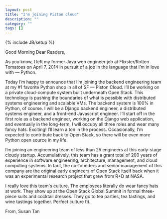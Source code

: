 ```yaml
---
layout: post
title: "I'm joining Piston Cloud"
description: ""
category: ""
tags: []
---
```

{% include JB/setup %}

Good Morning Dear Readers,

As you know, I left my former Java web engineer job at Flixster/Rotten Tomatoes on April 7, 2014 in pursuit of a job in the language that I’m in love with — Python.


Today I’m happy to announce that I’m joining the backend engineering team at my #1 favorite Python shop in all of SF — Piston Cloud. I’ll be working on a private cloud-compute system built underneath Open Stack. This technology is pushing the boundaries of what is possible with distributed systems engineering and scalable VMs. The backend system is 100% in Python, of course. I will be a Django backend engineer, a distributed systems engineer, and a front-end Javascript engineer. I’ll start off in the first role as a backend engineer, working on the Django web application, and eventually in the long-term, I will occupy all three roles and wear many fancy hats. Exciting! I’ll learn a ton in the process. Occasionally, I’m expected to contribute back to Open Stack, so there will be even more Python open source in my life.


I’m joining an engineering team of less than 25 engineers at this early-stage cloudy startup. Accumulatively, this team has a grant total of 200 years of experience in software engineering, architecture, management, and cloud computing systems. In fact, the co-founders and senior management of this company are the original early engineers of Open Stack itself back when it was an experimental research project that grew from R+D at NASA.


I really love this team's culture. The employees literally do wear fancy hats at work. They show up at the Open Stack Global Summit in formal three-piece suits and cocktail dresses. They go to tea parties, tea tastings, and wine tastings together. Perfect culture fit.

From,
Susan Tan